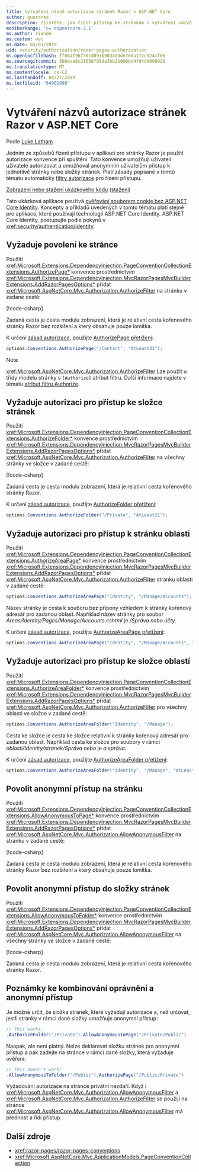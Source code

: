 ```yaml
---
title: Vytváření názvů autorizace stránek Razor v ASP.NET Core
author: guardrex
description: Zjistěte, jak řídit přístup ke stránkám s vytváření názvů, které uživateli uživatele autorizovat a umožňoval anonymním uživatelům přístup k stránky nebo složky stránek.
monikerRange: '>= aspnetcore-2.1'
ms.author: riande
ms.custom: mvc
ms.date: 03/03/2019
uid: security/authorization/razor-pages-authorization
ms.openlocfilehash: ff061f96f30cd893b903403de760a172c924cf06
ms.sourcegitcommit: 5b0eca8c21550f95de3bb21096bd4fd4d9098026
ms.translationtype: MT
ms.contentlocale: cs-CZ
ms.lasthandoff: 04/27/2019
ms.locfileid: "64901998"
---
```

# <a name="razor-pages-authorization-conventions-in-aspnet-core"></a>Vytváření názvů autorizace stránek Razor v ASP.NET Core

Podle [Luke Latham](https://github.com/guardrex)

Jedním ze způsobů řízení přístupu v aplikaci pro stránky Razor je použití autorizace konvence při spuštění. Tato konvence umožňují uživateli uživatele autorizovat a umožňoval anonymním uživatelům přístup k jednotlivé stránky nebo složky stránek. Platí zásady popsané v tomto tématu automaticky [filtry autorizace](xref:mvc/controllers/filters#authorization-filters) pro řízení přístupu.

[Zobrazení nebo stažení ukázkového kódu](https://github.com/aspnet/AspNetCore.Docs/tree/master/aspnetcore/security/authorization/razor-pages-authorization/samples) ([stažení](xref:index#how-to-download-a-sample))

Tato ukázková aplikace používá [ověřování souborem cookie bez ASP.NET Core Identity](xref:security/authentication/cookie). Koncepty a příkladů uvedených v tomto tématu platí stejně pro aplikace, které používají technologii ASP.NET Core Identity. ASP.NET Core Identity, postupujte podle pokynů v <xref:security/authentication/identity>.

## <a name="require-authorization-to-access-a-page"></a>Vyžaduje povolení ke stránce

Použití <xref:Microsoft.Extensions.DependencyInjection.PageConventionCollectionExtensions.AuthorizePage*> konvence prostřednictvím <xref:Microsoft.Extensions.DependencyInjection.MvcRazorPagesMvcBuilderExtensions.AddRazorPagesOptions*> přidat <xref:Microsoft.AspNetCore.Mvc.Authorization.AuthorizeFilter> na stránku v zadané cestě:

[!code-csharp[](razor-pages-authorization/samples/2.x/AuthorizationSample/Startup.cs?name=snippet1&highlight=2,4)]

Zadaná cesta je cesta modulu zobrazení, která je relativní cesta kořenového stránky Razor bez rozšíření a který obsahuje pouze lomítka.

K určení [zásad autorizace](xref:security/authorization/policies), použijte [AuthorizePage přetížení](xref:Microsoft.Extensions.DependencyInjection.PageConventionCollectionExtensions.AuthorizePage*):

```csharp
options.Conventions.AuthorizePage("/Contact", "AtLeast21");
```

> [!NOTE]
> <xref:Microsoft.AspNetCore.Mvc.Authorization.AuthorizeFilter> Lze použít u třídy modelu stránky s `[Authorize]` atribut filtru. Další informace najdete v tématu [atribut filtru Authorize](xref:razor-pages/filter#authorize-filter-attribute).

## <a name="require-authorization-to-access-a-folder-of-pages"></a>Vyžaduje autorizaci pro přístup ke složce stránek

Použití <xref:Microsoft.Extensions.DependencyInjection.PageConventionCollectionExtensions.AuthorizeFolder*> konvence prostřednictvím <xref:Microsoft.Extensions.DependencyInjection.MvcRazorPagesMvcBuilderExtensions.AddRazorPagesOptions*> přidat <xref:Microsoft.AspNetCore.Mvc.Authorization.AuthorizeFilter> na všechny stránky ve složce v zadané cestě:

[!code-csharp[](razor-pages-authorization/samples/2.x/AuthorizationSample/Startup.cs?name=snippet1&highlight=2,5)]

Zadaná cesta je cesta modulu zobrazení, která je relativní cesta kořenového stránky Razor.

K určení [zásad autorizace](xref:security/authorization/policies), použijte [AuthorizeFolder přetížení](xref:Microsoft.Extensions.DependencyInjection.PageConventionCollectionExtensions.AuthorizeFolder*):

```csharp
options.Conventions.AuthorizeFolder("/Private", "AtLeast21");
```

## <a name="require-authorization-to-access-an-area-page"></a>Vyžaduje autorizaci pro přístup k stránku oblasti

Použití <xref:Microsoft.Extensions.DependencyInjection.PageConventionCollectionExtensions.AuthorizeAreaPage*> konvence prostřednictvím <xref:Microsoft.Extensions.DependencyInjection.MvcRazorPagesMvcBuilderExtensions.AddRazorPagesOptions*> přidat <xref:Microsoft.AspNetCore.Mvc.Authorization.AuthorizeFilter> stránku oblasti v zadané cestě:

```csharp
options.Conventions.AuthorizeAreaPage("Identity", "/Manage/Accounts");
```

Název stránky je cesta k souboru bez přípony vzhledem k stránky kořenový adresář pro zadanou oblast. Například název stránky pro soubor *Areas/Identity/Pages/Manage/Accounts.cshtml* je */Správa nebo účty*.

K určení [zásad autorizace](xref:security/authorization/policies), použijte [AuthorizeAreaPage přetížení](xref:Microsoft.Extensions.DependencyInjection.PageConventionCollectionExtensions.AuthorizeAreaPage*):

```csharp
options.Conventions.AuthorizeAreaPage("Identity", "/Manage/Accounts", "AtLeast21");
```

## <a name="require-authorization-to-access-a-folder-of-areas"></a>Vyžaduje autorizaci pro přístup ke složce oblastí

Použití <xref:Microsoft.Extensions.DependencyInjection.PageConventionCollectionExtensions.AuthorizeAreaFolder*> konvence prostřednictvím <xref:Microsoft.Extensions.DependencyInjection.MvcRazorPagesMvcBuilderExtensions.AddRazorPagesOptions*> přidat <xref:Microsoft.AspNetCore.Mvc.Authorization.AuthorizeFilter> pro všechny oblasti ve složce v zadané cestě:

```csharp
options.Conventions.AuthorizeAreaFolder("Identity", "/Manage");
```

Cesta ke složce je cesta ke složce relativní k stránky kořenový adresář pro zadanou oblast. Například cesta ke složce pro soubory v rámci *oblasti/Identity/stránek/Správa nebo* je *a správa*.

K určení [zásad autorizace](xref:security/authorization/policies), použijte [AuthorizeAreaFolder přetížení](xref:Microsoft.Extensions.DependencyInjection.PageConventionCollectionExtensions.AuthorizeAreaFolder*):

```csharp
options.Conventions.AuthorizeAreaFolder("Identity", "/Manage", "AtLeast21");
```

## <a name="allow-anonymous-access-to-a-page"></a>Povolit anonymní přístup na stránku

Použití <xref:Microsoft.Extensions.DependencyInjection.PageConventionCollectionExtensions.AllowAnonymousToPage*> konvence prostřednictvím <xref:Microsoft.Extensions.DependencyInjection.MvcRazorPagesMvcBuilderExtensions.AddRazorPagesOptions*> přidat <xref:Microsoft.AspNetCore.Mvc.Authorization.AllowAnonymousFilter> na stránku v zadané cestě:

[!code-csharp[](razor-pages-authorization/samples/2.x/AuthorizationSample/Startup.cs?name=snippet1&highlight=2,6)]

Zadaná cesta je cesta modulu zobrazení, která je relativní cesta kořenového stránky Razor bez rozšíření a který obsahuje pouze lomítka.

## <a name="allow-anonymous-access-to-a-folder-of-pages"></a>Povolit anonymní přístup do složky stránek

Použití <xref:Microsoft.Extensions.DependencyInjection.PageConventionCollectionExtensions.AllowAnonymousToFolder*> konvence prostřednictvím <xref:Microsoft.Extensions.DependencyInjection.MvcRazorPagesMvcBuilderExtensions.AddRazorPagesOptions*> přidat <xref:Microsoft.AspNetCore.Mvc.Authorization.AllowAnonymousFilter> na všechny stránky ve složce v zadané cestě:

[!code-csharp[](razor-pages-authorization/samples/2.x/AuthorizationSample/Startup.cs?name=snippet1&highlight=2,7)]

Zadaná cesta je cesta modulu zobrazení, která je relativní cesta kořenového stránky Razor.

## <a name="note-on-combining-authorized-and-anonymous-access"></a>Poznámky ke kombinování oprávnění a anonymní přístup

Je možné určit, že složka stránek, které vyžadují autorizace a, než určovat, jestli stránky v rámci dané složky umožňuje anonymní přístup:

```csharp
// This works.
.AuthorizeFolder("/Private").AllowAnonymousToPage("/Private/Public")
```

Naopak, ale není platný. Nelze deklarovat složku stránek pro anonymní přístup a pak zadejte na stránce v rámci dané složky, která vyžaduje ověření:

```csharp
// This doesn't work!
.AllowAnonymousToFolder("/Public").AuthorizePage("/Public/Private")
```

Vyžadování autorizace na stránce privátní nezdaří. Když i <xref:Microsoft.AspNetCore.Mvc.Authorization.AllowAnonymousFilter> a <xref:Microsoft.AspNetCore.Mvc.Authorization.AuthorizeFilter> se použijí na stránce <xref:Microsoft.AspNetCore.Mvc.Authorization.AllowAnonymousFilter> má přednost a řídí přístup.

## <a name="additional-resources"></a>Další zdroje

* <xref:razor-pages/razor-pages-conventions>
* <xref:Microsoft.AspNetCore.Mvc.ApplicationModels.PageConventionCollection>
